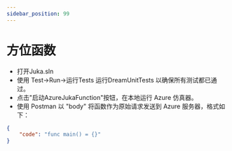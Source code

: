 ```yaml
---
sidebar_position: 99
---
```


# 方位函数

- 打开Juka.sln
- 使用 Test->Run->运行Tests 运行DreamUnitTests 以确保所有测试都已通过。
- 点击"启动AzureJukaFunction"按钮，在本地运行 Azure 仿真器。
- 使用 Postman 以 "body" 将函数作为原始请求发送到 Azure 服务器，格式如下：

```json
{
    "code": "func main() = {}"
}
```
